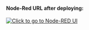 #### Node-Red URL after deploying: 
[![Click to go to Node-RED UI](https://user-images.githubusercontent.com/39110739/83250564-f2103880-a1c5-11ea-8063-95aeff68256a.png
)](https://node-red-sixtp.eu-gb.mybluemix.net/ui "Click to go to Node-RED UI")
